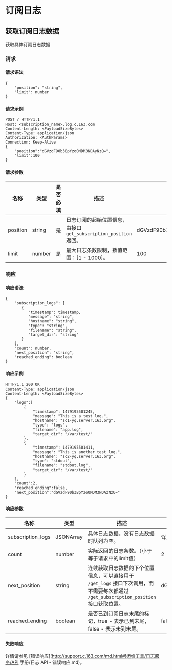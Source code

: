 # 订阅日志

## 获取订阅日志数据

获取具体订阅日志数据

### 请求
#### 请求语法

    {
        "position": "string",
        "limit": number
    }

#### 请求示例

    POST / HTTP/1.1
    Host: <subscription_name>.log.c.163.com
    Content-Length: <PayloadSizeBytes>
    Content-Type: application/json
    Authorization: <AuthParams>
    Connection: Keep-Alive
    {
        "position":"dGVzdF90b3BpYzo0MDM3NDAyNzQ=",
        "limit":100
    }

#### 请求参数

|   名称   |  类型  | 是否必填 |                                描述                               |            示例值            |
|----------|--------|----------|-------------------------------------------------------------------|------------------------------|
| position | string | 是       | 日志订阅的起始位置信息，由接口 `get_subscription_position` 返回。 | dGVzdF90b3BpYzo0MDM3NDAyNzQ= |
| limit    | number | 是       | 最大日志条数限制，数值范围：[1 - 1000]。                          | 100                          |

### 响应
#### 响应语法

    {
        "subscription_logs": [
           {
              "timestamp": timestamp,
              "message": "string",
              "hostname": "string",
              "type": "string",
              "filename": "string",
              "target_dir": "string"
           }
        ],
        "count": number,
        "next_position": "string",
        "reached_ending": boolean
    }

#### 响应示例

    HTTP/1.1 200 OK
    Content-Type: application/json
    Content-Length: <PayloadSizeBytes>
    {
        "logs":[
            {
                "timestamp": 1479195501245,
                "message": "This is a test log.",
                "hostname": "sc1-yq.server.163.org",
                "type": "logs",
                "filename": "app.log",
                "target_dir": "/var/test/"
            },
            {
                "timestamp": 1479195501411,
                "message": "This is another test log.",
                "hostname": "sc2-yq.server.163.org",
                "type": "stdout",
                "filename": "stdout.log",
                "target_dir": "/var/test/"
            }
        ],
        "count":2,
        "reached_ending":false,
        "next_position":"dGVzdF90b3BpYzo0MDM3NDAzNzU="
    }

#### 响应参数

|        名称       |    类型   |                                                                  描述                                                                 |            示例值            |
|-------------------|-----------|---------------------------------------------------------------------------------------------------------------------------------------|------------------------------|
| subscription_logs | JSONArray | 具体日志数据。没有日志数据时队列为空。                                                                                                | 详见示例                     |
| count             | number    | 实际返回的日志条数。（小于等于请求中的limit值）                                                                                       | 2                            |
| next_position     | string    | 连续获取日志数据的下个位置信息，可以直接用于 `/get_logs` 接口下次调用，而不需要每次都通过 `/get_subscription_position` 接口获取位置。 | dGVzdF90b3BpYzo0MDM3NDAzNzU= |
| reached_ending    | boolean   | 是否已到订阅日志末尾的标记，true - 表示已到末尾， false - 表示未到末尾。                                                              | false                        |

#### 失败响应

详情请参见 [错误响应](http://support.c.163.com/md.html#!运维工具/日志服务/API 手册/日志 API - 错误响应.md)。


